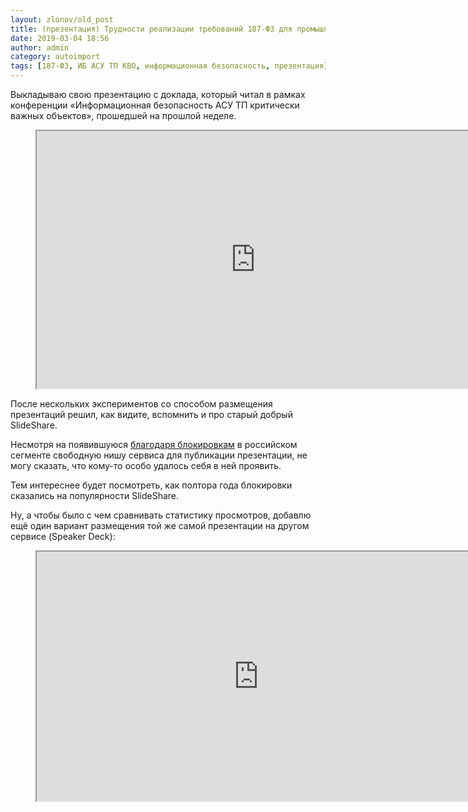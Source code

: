 ```yaml
---
layout: zlonov/old_post
title: (презентация) Трудности реализации требований 187-ФЗ для промышленных предприятий
date: 2019-03-04 18:56
author: admin
category: autoimport
tags: [187-ФЗ, ИБ АСУ ТП КВО, информационная безопасность, презентация]
---
```


Выкладываю свою презентацию с доклада, который читал в рамках конференции «Информационная безопасность АСУ ТП критически важных объектов», прошедшей на прошлой неделе.


<!-- wp:html -->
<figure><iframe src="https://www.slideshare.net/slideshow/embed_code/key/KdbAt2HVjOVmMq" width="700" height="412" allowfullscreen=""></iframe></figure>
<!-- /wp:html -->


После нескольких экспериментов со способом размещения презентаций решил, как видите, вспомнить и про старый добрый SlideShare.



Несмотря на появившуюся&nbsp;<a href="https://habr.com/ru/post/356208/">благодаря блокировкам</a>&nbsp;в российском сегменте свободную нишу сервиса для публикации презентации, не могу сказать, что кому-то особо удалось себя в ней проявить.



Тем интереснее будет посмотреть, как полтора года блокировки сказались на популярности SlideShare.



Ну, а чтобы было с чем сравнивать статистику просмотров, добавлю ещё один вариант размещения той же самой презентации на другом сервисе (Speaker Deck):


<!-- wp:html -->
<figure><iframe src="https://speakerdeck.com/player/5f3911306da94112a5f6502325f6fcc6" width="710" height="399" allowfullscreen="allowfullscreen"></iframe></figure>
<!-- /wp:html -->
